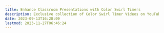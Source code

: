 ```yaml
---
title: Enhance Classroom Presentations with Color Swirl Timers
description: Exclusive collection of Color Swirl Timer Videos on YouTube is here to transform the way you manage classroom activities
date: 2023-09-13T16:28:09
lastmod: 2023-11-27T06:46:24
---
```

